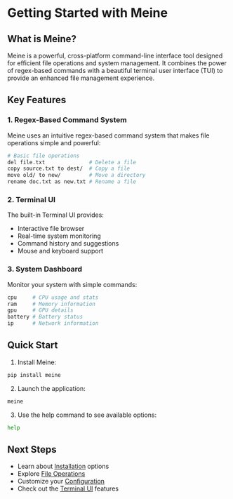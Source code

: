 # Getting Started with Meine

## What is Meine?

Meine is a powerful, cross-platform command-line interface tool designed for efficient file operations and system management. It combines the power of regex-based commands with a beautiful terminal user interface (TUI) to provide an enhanced file management experience.

## Key Features

### 1. Regex-Based Command System
Meine uses an intuitive regex-based command system that makes file operations simple and powerful:

```bash
# Basic file operations
del file.txt              # Delete a file
copy source.txt to dest/  # Copy a file
move old/ to new/         # Move a directory
rename doc.txt as new.txt # Rename a file
```

### 2. Terminal UI
The built-in Terminal UI provides:
- Interactive file browser
- Real-time system monitoring
- Command history and suggestions
- Mouse and keyboard support

### 3. System Dashboard
Monitor your system with simple commands:
```bash
cpu     # CPU usage and stats
ram     # Memory information
gpu     # GPU details
battery # Battery status
ip      # Network information
```

## Quick Start

1. Install Meine:
```bash
pip install meine
```

2. Launch the application:
```bash
meine
```

3. Use the help command to see available options:
```bash
help
```

## Next Steps

- Learn about [Installation](/guide/installation) options
- Explore [File Operations](/guide/file-operations)
- Customize your [Configuration](/guide/configuration)
- Check out the [Terminal UI](/guide/terminal-ui) features

